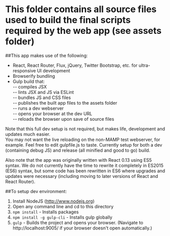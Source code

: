 # This folder contains all source files used to build the final scripts required by the web app (see assets folder) 

##This app makes use of the following:
- React, React Router, Flux, jQuery, Twitter Bootstrap, etc. for ultra-responsive UI development  
- Browserify bundling 
- Gulp build that:  
-- compiles JSX  
-- lints JSX and JS via ESLint  
-- bundles JS and CSS files  
-- publishes the built app files to the assets folder  
-- runs a dev webserver  
-- opens your browser at the dev URL  
-- reloads the browser upon save of source files  

Note that this full dev setup is not required, but makes life, development and updates much easier.  
You may not want the live reloading on the non-MAMP test webserver, for example.  Feel free to edit gulpfile.js to taste.
Currently setup for both a dev (containing debug JS) and release (all minified and good to go) build.

Also note that the app was originally written with React 0.13 using ES5 syntax. We do not currently have the time to rewrite it completely in ES2015 (ES6) syntax, 
but some code has been rewritten in ES6 where upgrades and updates were necessary (including moving to later versions of React and React Router).

##To setup dev environment:  
1. Install NodeJS (http://www.nodejs.org)  
2. Open any command line and cd to this directory  
3. `npm install` - Installs packages
4. `npm install -g gulp-cli` - Installs gulp globally
5. `gulp` - Builds the project and opens your browser. (Navigate to http://localhost:9005/ if your browser doesn't open automatically.)
